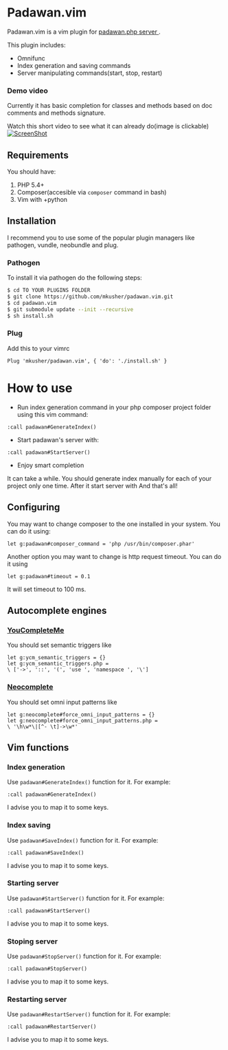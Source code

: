 Padawan.vim
===========

Padawan.vim is a vim plugin for [padawan.php server
](https://github.com/mkusher/padawan.php).

This plugin includes:
- Omnifunc
- Index generation and saving commands
- Server manipulating commands(start, stop, restart)

### Demo video

Currently it has basic completion for classes and methods based on doc comments
and methods signature.

Watch this short video to see what it can already do(image is clickable)
[![ScreenShot](http://i1.ytimg.com/vi/Y54P2N1T6-I/maxresdefault.jpg)](https://www.youtube.com/watch?v=Y54P2N1T6-I)

Requirements
------------

You should have:

1. PHP 5.4+
2. Composer(accesible via `composer` command in bash)
3. Vim with +python

Installation
------------

I recommend you to use some of the popular plugin managers like pathogen,
vundle, neobundle and plug.

### Pathogen

To install it via pathogen do the following steps:
```bash
$ cd TO YOUR PLUGINS FOLDER
$ git clone https://github.com/mkusher/padawan.vim.git
$ cd padawan.vim
$ git submodule update --init --recursive
$ sh install.sh
```

### Plug
Add this to your vimrc
```vim
Plug 'mkusher/padawan.vim', { 'do': './install.sh' }
```

How to use
==========

- Run index generation command in your php composer
project folder using this vim command:
```vim
:call padawan#GenerateIndex()
```
- Start padawan's server with:
```vim
:call padawan#StartServer()
```
- Enjoy smart completion

It can take a while. You should generate index manually for each of your
project only one time. After it start server with
And that's all!

Configuring
-----------

You may want to change composer to the one installed in your system.
You can do it using:
```vim
let g:padawan#composer_command = 'php /usr/bin/composer.phar'
```
Another option you may want to change is http request timeout.
You can do it using
```vim
let g:padawan#timeout = 0.1
```
It will set timeout to 100 ms.

Autocomplete engines
-------------------

### [YouCompleteMe](https://github.com/Valloric/YouCompleteMe)

You should set semantic triggers like
```vim
let g:ycm_semantic_triggers = {}
let g:ycm_semantic_triggers.php =
\ ['->', '::', '(', 'use ', 'namespace ', '\']
```

### [Neocomplete](https://github.com/Shougo/neocomplete.vim)

You should set omni input patterns like
```vim
let g:neocomplete#force_omni_input_patterns = {}
let g:neocomplete#force_omni_input_patterns.php =
\ '\h\w*\|[^- \t]->\w*'
```

Vim functions
-------------

### Index generation
Use `padawan#GenerateIndex()` function for it. For example:
```vim
:call padawan#GenerateIndex()
```
I advise you to map it to some keys.

### Index saving
Use `padawan#SaveIndex()` function for it. For example:
```vim
:call padawan#SaveIndex()
```
I advise you to map it to some keys.

### Starting server
Use `padawan#StartServer()` function for it. For example:
```vim
:call padawan#StartServer()
```
I advise you to map it to some keys.

### Stoping server
Use `padawan#StopServer()` function for it. For example:
```vim
:call padawan#StopServer()
```
I advise you to map it to some keys.

### Restarting server
Use `padawan#RestartServer()` function for it. For example:
```vim
:call padawan#RestartServer()
```
I advise you to map it to some keys.

